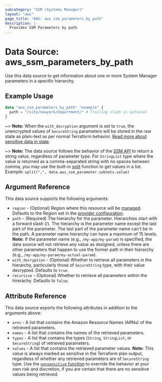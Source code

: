 ```yaml
---
subcategory: "SSM (Systems Manager)"
layout: "aws"
page_title: "AWS: aws_ssm_parameters_by_path"
description: |-
  Provides SSM Parameters by path
---
```


# Data Source: aws_ssm_parameters_by_path

Use this data source to get information about one or more System Manager parameters in a specific hierarchy.

## Example Usage

```terraform
data "aws_ssm_parameters_by_path" "example" {
  path = "/site/newyork/department/" # Trailing slash is optional
}
```

~> **Note:** When the `with_decryption` argument is set to `true`, the unencrypted values of `SecureString` parameters will be stored in the raw state as plain-text as per normal Terraform behavior. [Read more about sensitive data in state](/docs/state/sensitive-data.html).

~> **Note:** The data source follows the behavior of the [SSM API](https://docs.aws.amazon.com/sdk-for-go/api/service/ssm/#Parameter) to return a string value, regardless of parameter type. For `StringList` type where the value is returned as a comma-separated string with no spaces between comma, you may use the built-in [split](https://www.terraform.io/docs/configuration/functions/split.html) function to get values in a list. Example: `split(",", data.aws_ssm_parameter.subnets.value)`

## Argument Reference

This data source supports the following arguments:

* `region` - (Optional) Region where this resource will be [managed](https://docs.aws.amazon.com/general/latest/gr/rande.html#regional-endpoints). Defaults to the Region set in the [provider configuration](https://registry.terraform.io/providers/hashicorp/aws/latest/docs#aws-configuration-reference).
* `path` - (Required) The hierarchy for the parameter. Hierarchies start with a forward slash (/). The hierarchy is the parameter name except the last part of the parameter. The last part of the parameter name can't be in the path. A parameter name hierarchy can have a maximum of 15 levels. **Note:** If the parameter name (e.g., `/my-app/my-param`) is specified, the data source will not retrieve any value as designed, unless there are other parameters that happen to use the former path in their hierarchy (e.g., `/my-app/my-param/my-actual-param`).
* `with_decryption` - (Optional) Whether to retrieve all parameters in the hierarchy, particularly those of `SecureString` type, with their value decrypted. Defaults to `true`.
* `recursive` - (Optional) Whether to retrieve all parameters within the hirerachy. Defaults to `false`.

## Attribute Reference

This data source exports the following attributes in addition to the arguments above:

* `arns` - A list that contains the Amazon Resource Names (ARNs) of the retrieved parameters.
* `names` - A list that contains the names of the retrieved parameters.
* `types` - A list that contains the types (`String`, `StringList`, or `SecureString`) of retrieved parameters.
* `values` - A list that contains the retrieved parameter values. **Note:** This value is always marked as sensitive in the Terraform plan output, regardless of whether any retrieved parameters are of `SecureString` type. Use the [`nonsensitive` function](https://developer.hashicorp.com/terraform/language/functions/nonsensitive) to override the behavior at your own risk and discretion, if you are certain that there are no sensitive values being retrieved.
